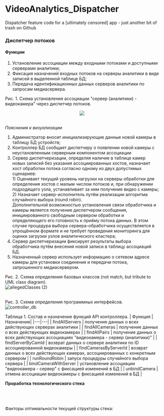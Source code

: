 # VideoAnalytics_Dispatcher
Dispatcher feature code for a [ultimately censored] app - just another bit of trash on Github
### Диспетчер потоков
#### Функции
1.	Установление ассоциации между входными потоками и доступными серверами аналитики;
2.	Фиксация назначений входных потоков на серверы аналитики в виде записей в выделенной таблице БД;
3.	Передача идентификационных данных серверов аналитики по запросам медиасервера.

Рис. 1. Схема установления ассоциации "сервер (аналитики) - видеокамера" через диспетчер потоков.
<p align="center">
  <img src="https://user-images.githubusercontent.com/55311053/80406167-ecbc8700-88c3-11ea-866e-2251c7519ce2.jpg" />
</p>
<br/>
<em>Пояснения к визуализации</em>
<ol>
<li>Администратор вносит инициализирующие данные новой камеры в таблицу БД устройств;</li>
<li>Контроллер БД сообщает диспетчеру о появлении новой камеры с неустановленным серверным компонентом ассоциации</li>    
<li>Сервер диспетчеризации, определяя наличие в таблице камер новых записей без указания ассоциированных хостов, назначает хост обработки потока согласно одному из двух допустимых сценариев:<br/>
1)	Оценивает текущий уровень нагрузки на серверы обработки для определения хостов с малым числом потоков и, при обнаружении подходящего узла, устанавливает за ним получение видео с камеры;<br/>
2)	Назначает сервер-исполнитель путём реализации алгоритма случайного выбора (round robin).<br/>
Дополнительной возможностью установления связи обработчика и камеры является получение диспетчером сообщения, инициированного свободным сервером обработки и определяющего его готовность к приёму потока данных. В этом случае процедура выбора сервера-обработчика осуществляется в упрощённом формате и не требует проведения мониторинга для оценки загрузки узлов аналитического кластера;<br/>
<li>Сервер диспетчеризации фиксирует результаты выбора обработчика путём внесения новой записи в таблицу ассоциаций БД.</li>
<li>Назначенный сервер использует информацию о сетевом адресе камеры для установки соединения и передачи потока, запрошенного медиасервером.</li>
</ol>  


Рис. 2. Схема определения базовых классов (not match, but tribute to UML class diagram).<br/>
![allegedClasses (2)](https://user-images.githubusercontent.com/55311053/80410118-58a1ee00-88ca-11ea-870e-07491dda0dd3.jpg)
<br/><br/>

Рис. 3. Схема определения программных интерфейсов.<br/>
![controller_db](https://user-images.githubusercontent.com/55311053/80387445-f1277680-88a8-11ea-8e96-ada1f01def62.jpg)

Таблица 1. Состав и назначение функций API контроллера.
| Функция | Назначение|
|---|---|
| findAllServers | получение данных о всех действующих серверах аналитики |
| findAllCameras | получение данных о всех действующих видеокамерах |
| findAllPairs | получение данных о всех действующих ассоциациях "видеокамера - сервер (аналитики)" |
| findServerByCamId | возврат данных о сервере аналитики по ID ассоциированной видеокамеры |
| findCamerasByServerId | возврат данных о всех действующих камерах, ассоциированных с конкретным сервером |
| runRoundRobin | запуск процедуры случайного выбора сервера |
| bindCameraWithServer | установление ассоциации "видеокамера - сервер" с фиксацией изменений в БД |
| unbindCamera | отмена ассоциации видеокамеры с фиксацией изменений в БД |
<p></p>
<strong>Проработка технологического стека</strong> 

<br/><br/><br/>
Факторы оптимальности текущей структуры стека:<br/>
